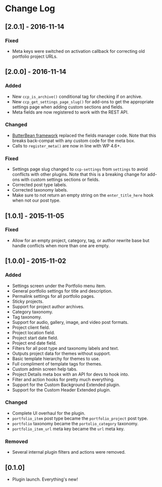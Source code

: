# Change Log

## [2.0.1] - 2016-11-14

### Fixed

* Meta keys were switched on activation callback for correcting old portfolio project URLs.

## [2.0.0] - 2016-11-14

### Added

* New `ccp_is_archive()` conditional tag for checking if on archive.
* New `ccp_get_settings_page_slug()` for add-ons to get the appropriate settings page when adding custom sections and fields.
* Meta fields are now registered to work with the REST API.

### Changed

* [ButterBean framework](http://themehybrid.com/plugins/butterbean) replaced the fields manager code. Note that this breaks back-compat with any custom code for the meta box.
* Calls to `register_meta()` are now in line with WP 4.6+.

### Fixed

* Settings page slug changed to `ccp-settings` from `settings` to avoid conflicts with other plugins.  Note that this is a breaking change for add-ons with custom settings sections or fields.
* Corrected post type labels.
* Corrected taxonomy labels.
* Make sure to not return an empty string on the `enter_title_here` hook when not our post type.

## [1.0.1] - 2015-11-05

### Fixed

* Allow for an empty project, category, tag, or author rewrite base but handle conflicts when more than one are empty.

## [1.0.0] - 2015-11-02

### Added

* Settings screen under the Portfolio menu item.
* General portfolio settings for title and description.
* Permalink settings for all portfolio pages.
* Sticky projects.
* Support for project author archives.
* Category taxonomy.
* Tag taxonomy.
* Support for audio, gallery, image, and video post formats.
* Project client field.
* Project location field.
* Project start date field.
* Project end date field.
* Filters for all post type and taxonomy labels and text.
* Outputs project data for themes without support.
* Basic template hierarchy for themes to use.
* Full compliment of template tags for themes.
* Custom admin screen help tabs.
* Project Details meta box with an API for devs to hook into.
* Filter and action hooks for pretty much everything.
* Support for the Custom Background Extended plugin.
* Support for the Custom Header Extended plugin.

### Changed

* Complete UI overhaul for the plugin.
* `portfolio_item` post type became the `portfolio_project` post type.
* `portfolio` taxonomy became the `portolio_category` taxonomy.
* `portfolio_item_url` meta key became the `url` meta key.

### Removed

* Several internal plugin filters and actions were removed.

## [0.1.0]

* Plugin launch.  Everything's new!
